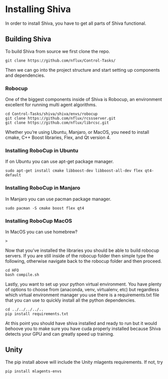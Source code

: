 # Installing Shiva

In order to install Shiva, you have to get all parts of Shiva functional.

## Building Shiva

To build Shiva from source we first clone the repo.

```
git clone https://github.com/nflux/Control-Tasks/
```

Then we can go into the project structure and start setting up components and dependencies. 

### Robocup

One of the biggest components inside of Shiva is Robocup, an environment excellent for running multi agent algorithms.
```
cd Control-Tasks/shiva/shiva/envs/robocup
git clone https://github.com/nflux/rcssserver.git
git clone https://github.com/nflux/librcsc.git
```
Whether you’re using Ubuntu, Manjaro, or MacOS, you need to install cmake, C++ Boost libraries, Flex, and Qt version 4.

### Installing RoboCup in Ubuntu

If on Ubuntu you can use apt-get package manager.
```
sudo apt-get install cmake libboost-dev libboost-all-dev flex qt4-default
```
### Installing RoboCup in Manjaro

In Manjaro you can use pacman package manager.
```
sudo pacman -S cmake boost flex qt4
```
### Installing RoboCup MacOS

In MacOS you can use homebrew?
```
> 
```
Now that you’ve installed the libraries you should be able to build robocup servers. If you are still inside of the robocup folder then simple type the following, otherwise navigate back to the robocup folder and then proceed.
```
cd HFO
bash compile.sh
```
Lastly, you want to set up your python virtual environment. You have plenty of options to choose from (anaconda, venv, virtualenv, etc) but regardless which virtual environment manager you use there is a requirements.txt file that you can use to quickly install all the python dependencies. 
```
cd ../../../../..
pip install requirements.txt
```
At this point you should have shiva installed and ready to run but it would behoove you to make sure you have cuda properly installed because Shiva detects your GPU and can greatly speed up training.

## Unity

The pip install above will include the Unity mlagents requirements. If not, try

```
pip install mlagents-envs
```
